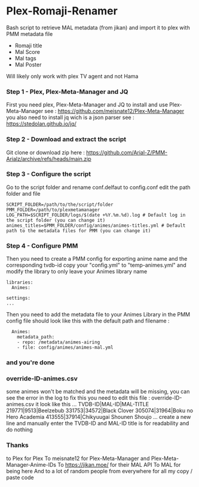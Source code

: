 # Plex-Romaji-Renamer

Bash script to retrieve MAL metadata (from jikan) and import it to plex with PMM metadata file
  - Romaji title
  - Mal Score
  - Mal tags
  - Mal Poster
  
  Will likely only work with plex TV agent and not Hama

### Step 1 - Plex, Plex-Meta-Manager and JQ
First you need plex, Plex-Meta-Manager and JQ
to install and use Plex-Meta-Manager see : https://github.com/meisnate12/Plex-Meta-Manager
you also need to install jq wich is a json parser see : https://stedolan.github.io/jq/

### Step 2 - Download and extract the script
Git clone or download zip here : https://github.com/Arial-Z/PMM-Arialz/archive/refs/heads/main.zip

### Step 3 - Configure the script
Go to the script folder
and rename conf.delfaut to config.conf
edit the path folder and file
```
SCRIPT_FOLDER=/path/to/the/script/folder  
PMM_FOLDER=/path/to/plexmetamanager
LOG_PATH=$SCRIPT_FOLDER/logs/$(date +%Y.%m.%d).log # Default log in the script folder (you can change it)
animes_titles=$PMM_FOLDER/config/animes/animes-titles.yml # Default path to the metadata files for PMM (you can change it)
```

### Step 4 - Configure PMM
Then you need to create a PMM config for exporting anime name and the corresponding tvdb-id
copy your "config.yml" to "temp-animes.yml"
and modify the library to only leave your Animes library name
```
libraries:
  Animes:

settings:
...
```
Then you need to add the metadata file to your  Animes Library in the PMM config file should look like this with the default path and filename :
```
  Animes:
    metadata_path:
    - repo: /metadata/animes-airing
    - file: config/animes/animes-mal.yml
```
### and you're done

### override-ID-animes.csv
some animes won't be matched and the metadata will be missing, you can see the error in the log
to fix this you need to edit this file : override-ID-animes.csv
it look like this
...
TVDB-ID|MAL-ID|MAL-TITLE
219771|9513|Beelzebub
331753|34572|Black Clover
305074|31964|Boku no Hero Academia
413555|37914|Chikyuugai Shounen Shoujo
...
create a new line and manually enter the TVDB-ID and MAL-ID title is for readability and do nothing

### Thanks
to Plex for Plex
To meisnate12 for Plex-Meta-Manager and Plex-Meta-Manager-Anime-IDs
To https://jikan.moe/ for their MAL API
To MAL for being here
And to a lot of random people from everywhere for all my copy / paste code
